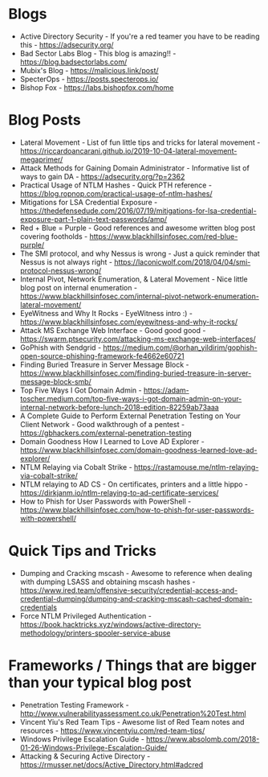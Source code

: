 # Blogs
* Active Directory Security - If you're a red teamer you have to be reading this - https://adsecurity.org/
* Bad Sector Labs Blog - This blog is amazing!! - https://blog.badsectorlabs.com/
* Mubix's Blog - https://malicious.link/post/
* SpecterOps - https://posts.specterops.io/
* Bishop Fox - https://labs.bishopfox.com/home

# Blog Posts
* Lateral Movement - List of fun little tips and tricks for lateral movement - https://riccardoancarani.github.io/2019-10-04-lateral-movement-megaprimer/
* Attack Methods for Gaining Domain Administrator - Informative list of ways to gain DA - https://adsecurity.org/?p=2362
* Practical Usage of NTLM Hashes - Quick PTH reference - https://blog.ropnop.com/practical-usage-of-ntlm-hashes/
* Mitigations for LSA Credential Exposure - https://thedefensedude.com/2016/07/19/mitigations-for-lsa-credential-exposure-part-1-plain-text-passwords/amp/
* Red + Blue = Purple - Good references and awesome written blog post covering footholds - https://www.blackhillsinfosec.com/red-blue-purple/
* The SMI protocol, and why Nessus is wrong - Just a quick reminder that Nessus is not always right - https://laconicwolf.com/2018/04/04/smi-protocol-nessus-wrong/
* Internal Pivot, Network Enumeration, & Lateral Movement - Nice little blog post on internal enumeration - https://www.blackhillsinfosec.com/internal-pivot-network-enumeration-lateral-movement/ 
* EyeWitness and Why It Rocks - EyeWitness intro :) - https://www.blackhillsinfosec.com/eyewitness-and-why-it-rocks/
* Attack MS Exchange Web Interface - Good good good - https://swarm.ptsecurity.com/attacking-ms-exchange-web-interfaces/
* GoPhish with Sendgrid - https://medium.com/@orhan_yildirim/gophish-open-source-phishing-framework-fe4662e60721
* Finding Buried Treasure in Server Message Block - https://www.blackhillsinfosec.com/finding-buried-treasure-in-server-message-block-smb/
* Top Five Ways I Got Domain Admin - https://adam-toscher.medium.com/top-five-ways-i-got-domain-admin-on-your-internal-network-before-lunch-2018-edition-82259ab73aaa
* A Complete Guide to Perform External Penetration Testing on Your Client Network - Good walkthrough of a pentest - https://gbhackers.com/external-penetration-testing
* Domain Goodness How I Learned to Love AD Explorer - https://www.blackhillsinfosec.com/domain-goodness-learned-love-ad-explorer/
* NTLM Relaying via Cobalt Strike - https://rastamouse.me/ntlm-relaying-via-cobalt-strike/
* NTLM relaying to AD CS - On certificates, printers and a little hippo - https://dirkjanm.io/ntlm-relaying-to-ad-certificate-services/
* How to Phish for User Passwords with PowerShell - https://www.blackhillsinfosec.com/how-to-phish-for-user-passwords-with-powershell/

# Quick Tips and Tricks
* Dumping and Cracking mscash - Awesome to reference when dealing with dumping LSASS and obtaining mscash hashes - https://www.ired.team/offensive-security/credential-access-and-credential-dumping/dumping-and-cracking-mscash-cached-domain-credentials
* Force NTLM Privileged Authentication - https://book.hacktricks.xyz/windows/active-directory-methodology/printers-spooler-service-abuse

# Frameworks / Things that are bigger than your typical blog post
* Penetration Testing Framework - http://www.vulnerabilityassessment.co.uk/Penetration%20Test.html
* Vincent Yiu's Red Team Tips - Awesome list of Red Team notes and resources - https://www.vincentyiu.com/red-team-tips/
* Windows Privilege Escalation Guide - https://www.absolomb.com/2018-01-26-Windows-Privilege-Escalation-Guide/
* Attacking & Securing Active Directory - https://rmusser.net/docs/Active_Directory.html#adcred
